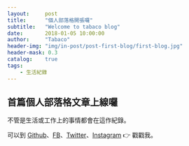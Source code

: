 ```yaml
---
layout:     post
title:      "個人部落格開張囉"
subtitle:   "Welcome to tabaco blog"
date:       2018-01-05 10:00:00
author:     "Tabaco"
header-img: "img/in-post/post-first-blog/first-blog.jpg"
header-mask: 0.3
catalog:    true
tags:
    - 生活紀錄
---
```


## 首篇個人部落格文章上線囉
不管是生活或工作上的事情都會在這作紀錄。

可以到 [Github](https://github.com/7a6ac0)、[FB](https://www.facebook.com/tabaco.wang)、[Twitter](https://twitter.com/7a6ac0)、[Instagram](https://www.instagram.com/tabacowang/) 👉 戳戳我。